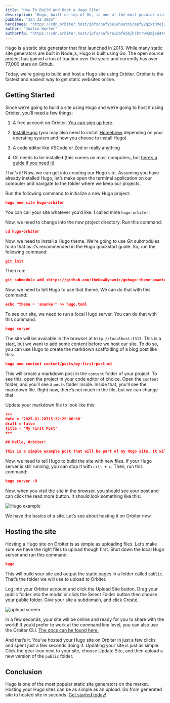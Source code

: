 ```yaml
---
title: "How To Build and Host a Hugo Site"
description: "Hugo, built on top of Go, is one of the most popular static site generators on the market. Let's build a site and host it on Orbiter."
pubDate: "Jan 22 2025"
heroImage: "https://cdn.orbiter.host/ipfs/bafybeiehuetnicapfy2q2xt3mej2ysos2bfg5pmn3hnaw7a2iahncsjhzy"
author: "Justin Hunter"
authorPfp: "https://cdn.orbiter.host/ipfs/bafkreidafe5bjh7btrw42mjsd44mfkq5zamonfgxr2p5dlatwod66ltjxq"
---
```

Hugo is a static site generator that first launched in 2013. While many static site generators are built in Node.js, Hugo is built using Go. The open source project has gained a ton of traction over the years and currently has over 77,000 stars on Github.

Today, we’re going to build and host a Hugo site using Orbiter. Orbiter is the fastest and easiest way to get static websites online.

## Getting Started

Since we’re going to build a site using Hugo and we’re going to host it using Orbiter, you’ll need a few things:

1.  A free account on Orbiter. [You can sign up here](https://orbiter.host).

2.  [Install Hugo](https://gohugo.io/installation/macos/) (you may also need to install [Homebrew](https://brew.sh/) depending on your operating system and how you choose to install Hugo)

3.  A code editor like VSCode or Zed or really anything

4.  Git needs to be installed (this comes on most computers, but [here’s a guide if you need it](https://git-scm.com/book/en/v2/Getting-Started-Installing-Git))


That’s it! Now, we can get into creating our Hugo site. Assuming you have already installed Hugo, let’s make open the terminal application on our computer and navigate to the folder where we keep our projects.

Run the following command to initialize a new Hugo project:

```json
hugo new site hugo-orbiter
```

You can call your site whatever you’d like. I called mine `hugo-orbiter`.

Now, we need to change into the new project directory. Run this command:

```json
cd hugo-orbiter
```

Now, we need to install a Hugo theme. We’re going to use Git submodules to do that as it’s recommended in the Hugo quickstart guide. So, run the following command:

```json
git init
```

Then run:

```json
git submodule add <https://github.com/theNewDynamic/gohugo-theme-ananke.git> themes/ananke
```

Now, we need to tell Hugo to use that theme. We can do that with this command:

```json
echo "theme = 'ananke'" >> hugo.toml
```

To see our site, we need to run a local Hugo server. You can do that with this command:

```json
hugo server
```

The site will be available in the browser at `http://localhost:1313`. This is a start, but we want to add some content before we host our site. To do so, you can use Hugo to create the markdown scaffolding of a blog post like this:

```json
hugo new content content/posts/my-first-post.md
```

This will create a markdown post in the `content` folder of your project. To see this, open the project in your code editor of choice. Open the `content` folder, and you’ll see a `posts` folder inside. Inside that, you’ll see the markdown file. Right now, there’s not much in the file, but we can change that.

Update your markdown file to look like this:

```json
+++
date = '2025-01-20T15:32:29-06:00'
draft = false
title = 'My First Post'
+++

## Hello, Orbiter!

This is a simple example post that will be part of my Hugo site. It will be hosted on [Orbiter](<https://orbiter.host>).
```

Now, we need to tell Hugo to build the site with new files. If your Hugo server is still running, you can stop it with `crtl + c`. Then, run this command:

```json
hugo server -D
```

Now, when you visit the site in the browser, you should see your post and can click the read more button. It should look something like this:

![Hugo example](https://cdn.orbiter.host/ipfs/bafkreieicqqvwh3ar26xdechzigxfbybrmpjnd7wtr5i2wwxshtjerq5pq)

We have the basics of a site. Let’s see about hosting it on Orbiter now.

## Hosting the site

Hosting a Hugo site on Orbiter is as simple as uploading files. Let’s make sure we have the right files to upload though first. Shut down the local Hugo server and run this command:

```json
hugo
```

This will build your site and output the static pages in a folder called `public`. That’s the folder we will use to upload to Orbiter.

Log into your Orbiter account and click the Upload Site button. Drag your public folder into the modal or click the Select Folder button then choose your public folder. Give your site a subdomain, and click Create.

![upload screen](https://cdn.orbiter.host/ipfs/bafkreiaybqrmp7qs3dbclbrhepxdritwt7poprgpinokoxhhzaindazpxy)

In a few seconds, your site will be online and ready for you to share with the world! If you’d prefer to work at the command line level, you can also use the Orbiter CLI. [The docs can be found here.](https://docs.orbiter.host/cli)

And that’s it. You’ve hosted your Hugo site on Orbiter in just a few clicks and spent just a few seconds doing it. Updating your site is just as simple. Click the gear icon next to your site, choose Update Site, and then upload a new version of the `public` folder.

## Conclusion

Hugo is one of the most popular static site generators on the market. Hosting your Hugo sites can be as simple as an upload. Go from generated site to hosted site in seconds. [Get started today!](https://orbiter.host)
